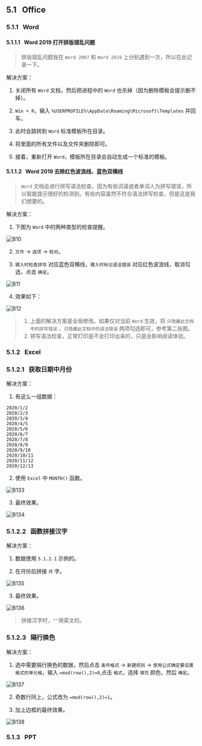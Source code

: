 ## 5.1 &nbsp;&nbsp;Office

### 5.1.1 &nbsp;&nbsp;Word

#### 5.1.1.1 &nbsp;&nbsp;Word 2019 打开排版错乱问题

> 排版错乱问题我在 `Word 2007` 和 `Word 2019` 上分别遇到一次，所以在此记录一下。

解决方案：

1. 关闭所有 `Word` 文档，然后把进程中的 `Word` 也杀掉（因为删除模板会提示删不掉）。

2. `Win + R`，输入 `%USERPROFILE%\AppData\Roaming\Microsoft\Templates` 并回车。

3. 此时会跳转到 `Word` 标准模板所在目录。

4. 将里面的所有文件以及文件夹删除即可。

5. 接着，重新打开 `Word`，模板所在目录会自动生成一个标准的模板。


#### 5.1.1.2 &nbsp;&nbsp;Word 2019 去除红色波浪线、蓝色双横线

> `Word` 文档会进行拼写语法检查，因为有些词语或者单词人为拼写错误，所以智能提示很好的检测到。有些内容虽然不符合语法拼写检查，但是这是我们想要的。

解决方案：

1. 下图为 `Word` 中的两种类型的检查提醒。

![B10](../images/B10.png)

2. `文件` → `选项` → `校对`。

3. `键入时检查拼写` 对应蓝色双横线，`键入时标记语法错误` 对应红色波浪线，取消勾选，点击 `确定`。

![B11](../images/B11.png)

4. 效果如下：

![B12](../images/B12.png)

> 1. 上面的解决方案是全局修改。如果仅对当前 `Word` 生效，将 `只隐藏此文档中的拼写错误` 、`只隐藏此文档中的语法错误` 两项勾选即可，参考第二张图。  
> 2. 拼写语法检查，正常打印是不会打印出来的，只是会影响阅读体验。

### 5.1.2 &nbsp;&nbsp;Excel

### 5.1.2.1 &nbsp;&nbsp;获取日期中月份

解决方案：

1. 有这么一组数据：

```text
2020/1/2
2020/2/3
2020/3/4
2020/4/5
2020/5/6
2020/6/7
2020/7/8
2020/8/9
2020/9/10
2020/10/11
2020/11/12
2020/12/13
```

2. 使用 `Excel` 中 `MONTH()` 函数。

![B133](../images/B133.png)

3. 最终效果。

![B134](../images/B134.png)

### 5.1.2.2 &nbsp;&nbsp;函数拼接汉字

解决方案：

1. 数据使用 `5.1.2.1` 示例的。

2. 在月份后拼接 `月` 字。

![B135](../images/B135.png)

3. 最终效果。

![B136](../images/B136.png)

> 拼接汉字时，`""`用英文的。

### 5.1.2.3 &nbsp;&nbsp;隔行换色

解决方案：

1. 选中需要隔行换色的数据，然后点击 `条件格式` → `新建规则` → `使用公式确定要设置格式的单元格`，输入 `=mod(row(),2)=0`,点击 `格式`，选择 `填充` 颜色，然后 `确定`。

![B137](../images/B137.png)

2. 奇数行同上，公式改为 `=mod(row(),2)=1`。

3. 加上边框的最终效果。

![B138](../images/B138.png)

### 5.1.3 &nbsp;&nbsp;PPT